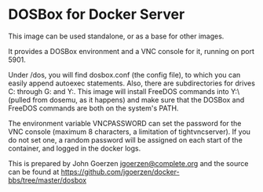 # DOSBox for Docker Server

This image can be used standalone, or as a base for other images.

It provides a DOSBox environment and a VNC console for it, running on
port 5901.

Under /dos, you will find dosbox.conf (the config file), to which you
can easily append autoexec statements.  Also, there are subdirectories
for drives C: through G: and Y:.  This image will install FreeDOS commands
into Y:\ (pulled from dosemu, as it happens) and make sure that the DOSBox
and FreeDOS commands are both on the system's PATH.

The environment variable VNCPASSWORD can set the password for the VNC console
(maximum 8 characters, a limitation of tightvncserver).  If you do not set
one, a random password will be assigned on each start of the container, and
logged in the docker logs.

This is prepared by John Goerzen <jgoerzen@complete.org> and the source
can be found at https://github.com/jgoerzen/docker-bbs/tree/master/dosbox

